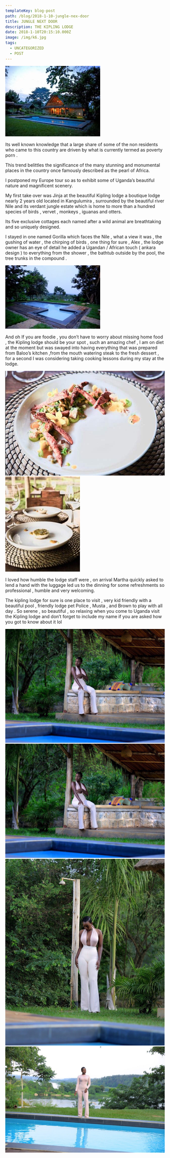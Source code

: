 ```yaml
---
templateKey: blog-post
path: /blog/2018-1-10-jungle-nex-door
title: JUNGLE NEXT DOOR
description: THE KIPLING LODGE
date: 2018-1-10T20:15:10.000Z
image: /img/k6.jpg
tags:
  - UNCATEGORIZED
  - POST
---
```

<div class="container">

  <div class="row">
    <div class="col">
      <img  src="./k1.jpeg" alt="betty" >
    </div>
    <div class="col">
      <p>
      Its well known knowledge that a large share of some of the non residents who came to this country are driven by what is currently termed as poverty porn .
      </p>
      <p>
      This trend belittles the significance of the many stunning and monumental places in the country once famously described as the pearl of Africa.
      </p>
    </div>
  </div>
      <p>
      I postponed my Europe tour so as to exhibit some of Uganda’s beautiful nature and magnificent scenery.
      </p>
      <p>
     My first take over was Jinja at the beautiful Kipling lodge a boutique lodge nearly 2 years old located in Kangulumira , surrounded by the beautiful river Nile and its verdant jungle estate which is home to more than a hundred species of birds , vervet , monkeys , iguanas and otters.
      </p>
  <div class="row">
    <div class="col">
      <p>
     Its five exclusive cottages each named after a wild animal are breathtaking and so uniquely designed.
      </p>
      <p>
      I stayed in one named Gorilla which faces the Nile , what a view it was , the gushing of water , the chirping of birds , one thing for sure , Alex , the lodge owner has an eye of detail he added a Ugandan / African touch ( ankara design ) to everything from the shower , the bathtub outside by the pool, the tree trunks in the compound .
      </p>
    </div>
    <div class="col">
      <img  src="./k2.jpeg" alt="betty" >
    </div>
  </div>
  <div class="row">
    <div clas="col">
      <p>
      And oh If you are foodie , you don’t have to worry about missing home food , the Kipling lodge should be your spot , such an amazing chef , I am on diet at the moment but was swayed into having everything that was prepared from Baloo’s kitchen ,from the mouth watering steak to the fresh dessert , for a second I was considering taking cooking lessons during my stay at the lodge.
      </p>
    </div>
    <div clas="col">
      <img  src="./k3.jpeg" alt="betty">
    </div>
  </div>
  <div class="row">
    <div class="col">
      <img  src="./k4.jpeg" alt="betty">
    </div>
    <div class="col">
      <p>
        I loved how humble the lodge staff were , on arrival Martha quickly asked to lend a hand with the luggage led us to the dinning for some refreshments so professional , humble and very welcoming.
      </p>
      <p>
        The kipling lodge for sure is one place to visit , very kid friendly with a beautiful pool , friendly lodge pet Police , Musta , and Brown to play with all day .
        So serene , so beautiful , so relaxing when you come to Uganda visit the Kipling lodge    and don’t forget to include my name if you are asked how you got to know about it lol
      </p>
    </div>
  </div>
  <div class="row align-items-start" >
        <div class="col">
          <img class="card-img-top" src="./k6.jpg" alt="Placeholder image" />
        </div>
        <div class="col">
          <img class="card-img-top" src="./k6.jpg" alt="Placeholder image" />
        </div>
        <div className="col">
          <img className="card-img-top" src="./k5.jpg" alt="Placeholder image" />
        </div>
    </div>
    <div class="row align-items-start mt-5">
        <div  class="col-md-4">
          <img class="card-img-top" src="./k8.jpg"  alt="Placeholder image" />
                </div>
        </div>
    </div>
</div>